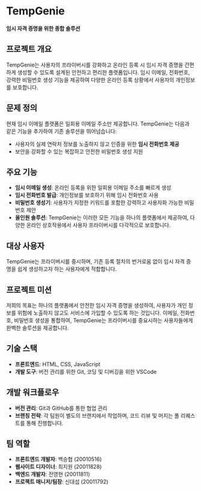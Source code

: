 # TempGenie
**임시 자격 증명을 위한 종합 솔루션**

## 프로젝트 개요
TempGenie는 사용자의 프라이버시를 강화하고 온라인 등록 시 임시 자격 증명을 간편하게 생성할 수 있도록 설계된 안전하고 편리한 플랫폼입니다. 임시 이메일, 전화번호, 강력한 비밀번호 생성 기능을 제공하여 다양한 온라인 등록 상황에서 사용자의 개인정보를 보호합니다.

## 문제 정의
현재 임시 이메일 플랫폼은 일회용 이메일 주소만 제공합니다. TempGenie는 다음과 같은 기능을 추가하여 기존 솔루션을 뛰어넘습니다:

- 사용자의 실제 연락처 정보를 노출하지 않고 인증을 위한 **임시 전화번호 제공**
- 보안을 강화할 수 있는 복잡하고 안전한 비밀번호 생성 지원

## 주요 기능
- **임시 이메일 생성**: 온라인 등록을 위한 일회용 이메일 주소를 빠르게 생성
- **임시 전화번호 발급**: 개인정보를 보호하기 위해 임시 전화번호 사용
- **비밀번호 생성기**: 사용자가 지정한 키워드를 포함한 강력하고 사용자화 가능한 비밀번호 제안
- **올인원 솔루션**: TempGenie는 이러한 모든 기능을 하나의 플랫폼에서 제공하여, 다양한 온라인 상호작용에서 사용자 프라이버시를 다각적으로 보호합니다.

## 대상 사용자
TempGenie는 프라이버시를 중시하며, 기존 등록 절차의 번거로움 없이 임시 자격 증명을 쉽게 생성하고자 하는 사용자에게 적합합니다.

## 프로젝트 미션
저희의 목표는 하나의 플랫폼에서 안전한 임시 자격 증명을 생성하여, 사용자가 개인 정보를 위험에 노출하지 않고도 서비스에 가입할 수 있도록 하는 것입니다. 이메일, 전화번호, 비밀번호 생성을 통합하여, TempGenie는 프라이버시를 중요시하는 사용자들에게 완벽한 솔루션을 제공합니다.

## 기술 스택
- **프론트엔드**: HTML, CSS, JavaScript
- **개발 도구**: 버전 관리를 위한 Git, 코딩 및 디버깅을 위한 VSCode

## 개발 워크플로우
- **버전 관리**: Git과 GitHub를 통한 협업 관리
- **브랜칭 전략**: 각 팀원이 별도의 브랜치에서 작업하며, 코드 리뷰 및 머지는 풀 리퀘스트를 통해 진행합니다.

## 팀 역할
- **프론트엔드 개발자**: 백승협 (20010516)
- **웹사이트 디자이너**: 최지원 (20011828)
- **백엔드 개발자**: 전영현 (20011811)
- **프로젝트 매니저/팀장**: 신대섭 (20011792)

